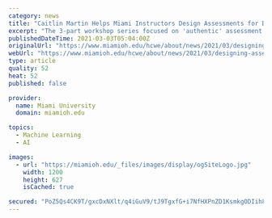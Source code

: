 ```yaml
---
category: news
title: "Caitlin Martin Helps Miami Instructors Design Assessments for Deep Learning"
excerpt: "The 3-part workshop series focused on 'authentic' assessment and how to create it in your classroom and program. Attendees reflected on assessments not as barriers for gatekeeping but as bridges that help us understand if students are learning what we really want them to learn."
publishedDateTime: 2021-03-03T05:04:00Z
originalUrl: "https://www.miamioh.edu/hcwe/about/news/2021/03/designing-assessments-series.html"
webUrl: "https://www.miamioh.edu/hcwe/about/news/2021/03/designing-assessments-series.html"
type: article
quality: 52
heat: 52
published: false

provider:
  name: Miami University
  domain: miamioh.edu

topics:
  - Machine Learning
  - AI

images:
  - url: "https://miamioh.edu/_files/images/display/ogSiteLogo.jpg"
    width: 1200
    height: 627
    isCached: true

secured: "PoZ5Qs4CK9T/gxcDxNXlt/q4iGuV9/tJ9TgxfG+i7NfHXPnZD1KsmkgODIih8E8acHheulTIdhPMZ7ROYw69LYjDjHePxFog2betApEv33WdsOzPvUYaGd6JnVx6JoS9/lEuYIIMiEHiKCU3jWGvvMKzAsO1F6T6d5yZ4pqhi+6bvy8/va7idAVZwGQGV2hBypx0xeCetkZV/Lzx1nwhkaiQ2jZ8HftyeDlfjO3/BDGjL3ycECf7ybpySMVCRLRe/oE3Mn0aWt0T7weN98dmxS/UUcVbc16dtVnfJn+JBgKFYhlogh8gB1wmdET0r5+l2yEe8YQd3GNstQ1ksT77XnJX7O5omvcAtHmBZZVRsEs=;AtdrZQuVZp3LJ89Fkq+KxA=="
---
```


